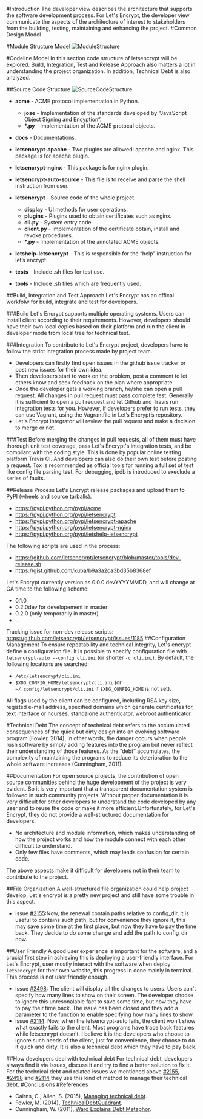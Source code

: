 
#Introduction
The developer view describes the architecture that supports the software development process. For Let's Encrypt, the developer view communicate the aspects of the architecture of interest to stakeholders from the building, testing, maintaining and enhancing the project.
#Common Design Model

#Module Structure Model
![ModuleStructure](https://github.com/delftswa2016/team-letsencrypt/blob/master/D2/module.structure.png)

#Codeline Model
In this section code structure of letsencrypt will be explored. Build, Integration, Test and Release Approach also matters a lot in understanding the project organization. In addition, Technical Debt is also analyzed.

##Source Code Structure
![SourceCodeStructure](https://github.com/delftswa2016/team-letsencrypt/blob/master/D2/code.structure.png)
- **acme** - ACME protocol implementation in Python.
  - **jose** - Implementation of the standards developed by “JavaScript Object Signing and Encyption”.
  - **\*.py** - Implementation of the ACME protocal objects.

- **docs** - Documentations.

- **letsencrypt-apache** - Two plugins are allowed: apache and nginx. This package is for apache plugin. 

- **letsencrypt-nginx** - This package is for nginx plugin. 

- **letsencrypt-auto-source** - This file is to receive and parse the shell instruction from user.

- **letsencrypt** - Source code of the whole project.
  - **display** - UI methods for user operations.
  - **plugins** - Plugins used to obtain certificates such as nginx.
  - **cli.py** - System entry code.
  - **client.py** - Implementation of the certificate obtain, install and revoke procedures.
  - **\*.py** - Implementation of the annotated ACME objects.

- **letshelp-letsencrypt** - This is responsible for the “help” instruction for let’s encrypt.

- **tests** - Include .sh files for test use.

- **tools** - Include .sh files which are frequently used.


##Build, Integration and Test Approach
Let's Encrypt has an offical workfolw for build, integrate and test for developers.

###Build
Let's Encrypt supports multiple operating systems. Users can install client according to their requirements. However, developers should have their own local copies based on their platform and run the client in developer mode from local tree for technical test.  

###Integration
To contribute to Let's Encrypt project, developers have to follow the strict integration process made by project team.
- Developers can firstly find open issues in the github issue tracker or post new issues for their own idea.
- Then developers start to work on the problem, post a comment to let others know and seek feedback on the plan where appropriate.
- Once the developer gets a working branch, he/she can open a pull request. All changes in pull request must pass complete test. Generally it is sufficient to open a pull request and let Github and Travis run integration tests for you. However, if developers prefer to run tests, they can use Vagrant, using the Vagrantfile in Let’s Encrypt’s repository. 
- Let's Encrypt integrator will review the pull request and make a decision to merge or not.

###Test
Before merging the changes in pull requests, all of them must have thorough unit test coverage, pass Let's Encrypt's integration tests, and be compliant with the coding style. This is done by popular online testing platform Travis CI. 
And developers can also do their own test before posting a request. Tox is recommended as official tools for running a full set of test like config file parsing test. For debugging, ipdb is introduced to execlude a series of faults.

##Release Process
Let's Encrypt release packages and upload them to PyPI (wheels and source tarballs).

- https://pypi.python.org/pypi/acme
- https://pypi.python.org/pypi/letsencrypt
- https://pypi.python.org/pypi/letsencrypt-apache
- https://pypi.python.org/pypi/letsencrypt-nginx
- https://pypi.python.org/pypi/letshelp-letsencrypt

The following scripts are used in the process:

- https://github.com/letsencrypt/letsencrypt/blob/master/tools/dev-release.sh
- https://gist.github.com/kuba/b9a3a2ca3bd35b8368ef

Let's Encrypt currently version as 0.0.0.devYYYYMMDD, and will change at GA time to the following scheme:
- 0.1.0
- 0.2.0dev for developement in master
- 0.2.0 (only temporarily in master)
- ...

Tracking issue for non-dev release scripts: https://github.com/letsencrypt/letsencrypt/issues/1185
##Configuration Management
To ensure repeatability and technical integrity, Let's encrypt define a configuration file. It is possible to specify configuration file with `letsencrypt-auto --config cli.ini` (or shorter `-c cli.ini`).
By default, the following locations are searched:
- `/etc/letsencrypt/cli.ini`
- `$XDG_CONFIG_HOME/letsencrypt/cli.ini` (or `~/.config/letsencrypt/cli.ini` if `$XDG_CONFIG_HOME` is not set).

All flags used by the client can be configured, including RSA key size, registed e-mail address, specified domains which generate certificates for, text interface or ncurses, standalone authenticator, webroot authenticator.

#Technical Debt
The concept of technical debt refers to the accumulated consequences of the quick but dirty design into an evolving software program (Fowler, 2014). In other words, the danger occurs when people rush software by simply adding features into the program but never reflect their understanding of those features. As the “debt” accumulates, the complexity of maintaining the programs to reduce its deterioration to the whole software increases (Cunningham, 2011).

##Documentation
For open source projects, the contribution of open source communities behind the huge development of the project is very evident. So it is very important that a transparent documentation system is followed in such community projects. Without proper documentation it is very difficult for other developers to understand the code developed by any user and to reuse the code or make it more efficient.Unfortunately, for Let's Encrypt, they do not provide a well-structured documentation for developers. 
- No architecture and module information, which makes understanding of how the project works and how the module connect with each other difficult to understand.
- Only few files have comments, which may leads confusion for certain code.

The above aspects make it difficult for developers not in their team to contribute to the project.

##File Organization
A well-structured file organization could help project develop, Let's encrypt is a pretty new project and still have some trouble in this aspect.
- issue [#2155](https://github.com/letsencrypt/letsencrypt/issues/2155):Now, the renewal contain paths relative to config\_dir, it is useful to contains such path, but for convenience they ignore it, this may save some time at the first place, but now they have to pay the time back. They decide to do some change and add the path to config_dir now.

##User Friendly
A good user experience is important for the software, and a crucial first step in achieving this is deploying a user-friendly interface. For Let's Encrypt, user mostly interact with the software when deploy `letsencrypt` for their own website, this progress in done mainly in terminal. This process is not user friendly enough.
- issue [#2498](https://github.com/letsencrypt/letsencrypt/issues/2498): The client will display all the changes to users. Users can't specify how many lines to show on their screen. The developer choose to ignore this unresonalable fact to save some time, but now they have to pay their time back. The issue has been closed and they add a parameter to the function to enable specifying how many lines to show
- issue [#2114](https://github.com/letsencrypt/letsencrypt/issues/2114): Now, when the letsencrypt-auto fails, the client won't show what exactly fails to the client. Most programs have trace back features while letsecnrypt doesn't. I believe it is the developers who choose to ignore such needs of the client, just for convenience, they choose to do it quick and dirty. It is also a technical debt which they have to pay back.


##How developers deal with technical debt
For technical debt, developers always find it via Issues, discuss it and try to find a better solution to fix it. For the technical debt and related issues we mentioned above [#2155](https://github.com/letsencrypt/letsencrypt/issues/2155), [#2498](https://github.com/letsencrypt/letsencrypt/issues/2498) and [#2114](https://github.com/letsencrypt/letsencrypt/issues/2114) they use this kind of method to manage their technical debt. 
#Conclusions
#References
- Cairns, C., Allen, S. (2015), [Managing technical debt](https://18f.gsa.gov/2015/10/05/managing-technical-debt/).
- Fowler, M. (2014), [TechnicalDebtQuadrant](http://martinfowler.com/bliki/TechnicalDebt.html).
- Cunningham, W. (2011), [Ward Explains Debt Metaphor](http://c2.com/cgi/wiki?WardExplainsDebtMetaphor).
